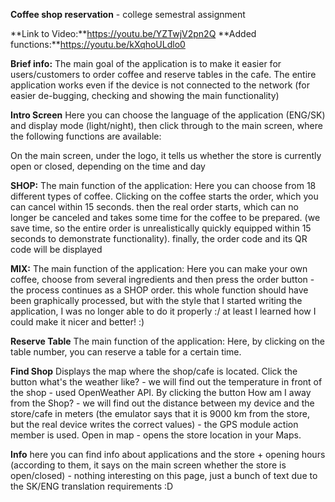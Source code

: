 **Coffee shop reservation** - college semestral assignment

**Link to Video:**https://youtu.be/YZTwjV2pn2Q **Added functions:**https://youtu.be/kXqhoULdlo0

**Brief info:** The main goal of the application is to make it easier for users/customers to order coffee and reserve tables in the cafe. The entire application works even if the device is not connected to the network (for easier de-bugging, checking and showing the main functionality)

**Intro Screen** Here you can choose the language of the application (ENG/SK) and display mode (light/night), then click through to the main screen, where the following functions are available:

On the main screen, under the logo, it tells us whether the store is currently open or closed, depending on the time and day

**SHOP:** The main function of the application: Here you can choose from 18 different types of coffee. Clicking on the coffee starts the order, which you can cancel within 15 seconds. then the real order starts, which can no longer be canceled and takes some time for the coffee to be prepared. (we save time, so the entire order is unrealistically quickly equipped within 15 seconds to demonstrate functionality). finally, the order code and its QR code will be displayed

**MIX:** The main function of the application: Here you can make your own coffee, choose from several ingredients and then press the order button - the process continues as a SHOP order. this whole function should have been graphically processed, but with the style that I started writing the application, I was no longer able to do it properly :/ at least I learned how I could make it nicer and better! :)

**Reserve Table** The main function of the application: Here, by clicking on the table number, you can reserve a table for a certain time.

**Find Shop** Displays the map where the shop/cafe is located. Click the button what's the weather like? - we will find out the temperature in front of the shop - used OpenWeather API. By clicking the button How am I away from the Shop? - we will find out the distance between my device and the store/cafe in meters (the emulator says that it is 9000 km from the store, but the real device writes the correct values) - the GPS module action member is used. Open in map - opens the store location in your Maps.

**Info** here you can find info about applications and the store + opening hours (according to them, it says on the main screen whether the store is open/closed) - nothing interesting on this page, just a bunch of text due to the SK/ENG translation requirements :D
